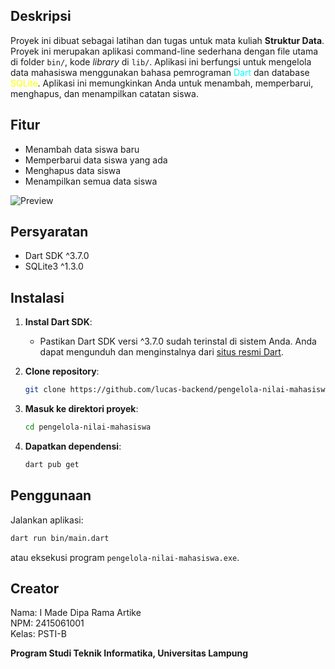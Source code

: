 ## Deskripsi

Proyek ini dibuat sebagai latihan dan tugas untuk mata kuliah **Struktur Data**. Proyek ini merupakan aplikasi command-line sederhana dengan file utama di folder `bin/`, kode _library_ di `lib/`. Aplikasi ini berfungsi untuk mengelola data mahasiswa menggunakan bahasa pemrograman <span style="color:aqua;">Dart</span> dan database <span style="color: yellow;">SQLite</span>. Aplikasi ini memungkinkan Anda untuk menambah, memperbarui, menghapus, dan menampilkan catatan siswa.  

## Fitur

- Menambah data siswa baru
- Memperbarui data siswa yang ada
- Menghapus data siswa
- Menampilkan semua data siswa

![Preview](https://raw.githubusercontent.com/main/program-preview.gif)

## Persyaratan

- Dart SDK ^3.7.0
- SQLite3 ^1.3.0

## Instalasi

1. **Instal Dart SDK**:
   - Pastikan Dart SDK versi ^3.7.0 sudah terinstal di sistem Anda. Anda dapat mengunduh dan menginstalnya dari [situs resmi Dart](https://dart.dev/get-dart).

2. **Clone repository**:
    ```sh
    git clone https://github.com/lucas-backend/pengelola-nilai-mahasiswa
    ```

3. **Masuk ke direktori proyek**:
    ```sh
    cd pengelola-nilai-mahasiswa
    ```

4. **Dapatkan dependensi**:
    ```sh
    dart pub get
    ```

## Penggunaan

Jalankan aplikasi:
```sh
dart run bin/main.dart
```
atau eksekusi program `pengelola-nilai-mahasiswa.exe`.

## Creator

Nama: I Made Dipa Rama Artike <br>
NPM: 2415061001 <br>
Kelas: PSTI-B <br>

**Program Studi Teknik Informatika, Universitas Lampung**
